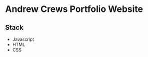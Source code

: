 # Andrew Crews Portfolio Website

## Stack

<ul>
  <li>Javascript</li>
   <li>HTML</li>
   <li>CSS</li>
</ul>
